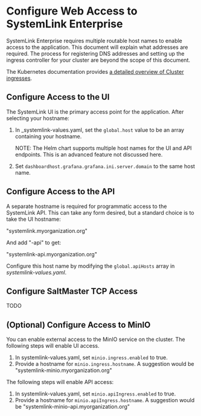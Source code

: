 # Configure Web Access to SystemLink Enterprise

SystemLink Enterprise requires multiple routable host names to enable access to the application. This document will explain what addresses are required. The process for registering DNS addresses and setting up the ingress controller for your cluster are beyond the scope of this document.

The Kubernetes documentation provides [a detailed overview of Cluster ingresses](https://kubernetes.io/docs/concepts/services-networking/ingress/).

## Configure Access to the UI

The SystemLink UI is the primary access point for the application. After selecting your hostname:

1. In _systemlink-values.yaml, set the `global.host` value to be an array containing your hostname.

    NOTE: The Helm chart supports multiple host names for the UI and API endpoints. This is an advanced feature not discussed here.

2. Set `dashboardhost.grafana.grafana.ini.server.domain` to the same host name.

## Configure Access to the API

A separate hostname is required for programmatic access to the SystemLink API. This can take any form desired, but a standard choice is to take the UI hostname:

"systemlink.myorganization.org"

And add "-api" to get:

"systemlink-api.myorganization.org"

Configure this host name by modifying the `global.apiHosts` array in _systemlink-values.yaml_.

## Configure SaltMaster TCP Access

TODO

## (Optional) Configure Access to MinIO

You can enable external access to the MinIO service on the cluster. The following steps will enable UI access.

1. In systemlink-values.yaml, set `minio.ingress.enabled` to true.
2. Provide a hostname for `minio.ingress.hostname`. A suggestion would be "systemlink-minio.myorganization.org"

The following steps will enable API access:

1. In systemlink-values.yaml, set `minio.apiIngress.enabled` to true.
2. Provide a hostname for `minio.apiIngress.hostname`. A suggestion would be "systemlink-minio-api.myorganization.org"
